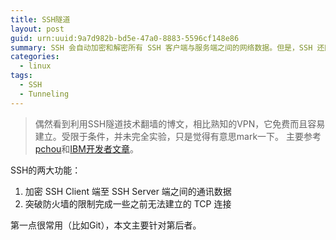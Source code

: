 ```yaml
---
title: SSH隧道
layout: post
guid: urn:uuid:9a7d982b-bd5e-47a0-8883-5596cf148e86
summary: SSH 会自动加密和解密所有 SSH 客户端与服务端之间的网络数据。但是，SSH 还同时提供了一个非常有用的功能，这就是端口转发。它能够将其他TCP端口的网络数据通过SSH链接来转发，并且自动提供了相应的加密及解密服务，这一过程有时也被叫做“隧道”（tunneling）。
categories:
  - linux
tags:
  - SSH
  - Tunneling
---
```


> 偶然看到利用SSH隧道技术翻墙的博文，相比熟知的VPN，它免费而且容易建立。受限于条件，并未完全实验，只是觉得有意思mark一下。
> 主要参考[pchou](http://www.pchou.info/linux/2015/11/01/ssh-tunnel.html)和[IBM开发者文章](https://www.ibm.com/developerworks/cn/linux/l-cn-sshforward/)。

SSH的两大功能：

1. 加密 SSH Client 端至 SSH Server 端之间的通讯数据
2. 突破防火墙的限制完成一些之前无法建立的 TCP 连接

第一点很常用（比如Git），本文主要针对第后者。
